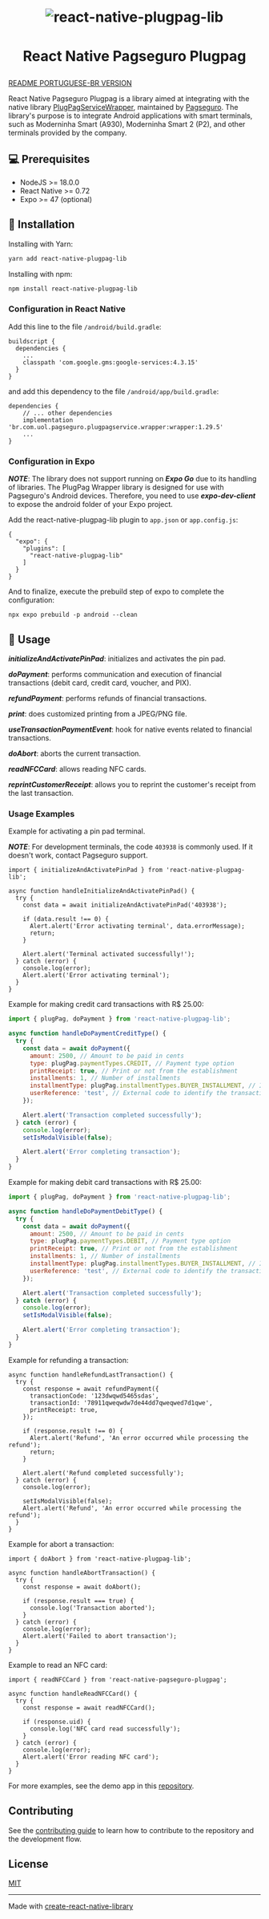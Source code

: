 <h1 align="center">
  <img alt="react-native-plugpag-lib" title="react-native-plugpag-lib" style="margin-bottom: 16px" src=".github/images/react-native-plugpag-lib-logo.png" />

  React Native Pagseguro Plugpag
</h1>

[README PORTUGUESE-BR VERSION](README-PORTUGUESE-BR.md)

React Native Pagseguro Plugpag is a library aimed at integrating with the native library <a href="https://github.com/pagseguro/pagseguro-sdk-plugpagservicewrapper">PlugPagServiceWrapper</a>, maintained by <a href="https://github.com/pagseguro">Pagseguro</a>. The library's purpose is to integrate Android applications with smart terminals, such as Moderninha Smart (A930), Moderninha Smart 2 (P2), and other terminals provided by the company.

## 💻 Prerequisites

- NodeJS >= 18.0.0
- React Native >= 0.72
- Expo >= 47 (optional)

## 🚀 Installation

Installing with Yarn:
```sh
yarn add react-native-plugpag-lib
```
Installing with npm:
```sh
npm install react-native-plugpag-lib
```
### Configuration in React Native

Add this line to the file `/android/build.gradle`:
```
buildscript {
  dependencies {
    ...
    classpath 'com.google.gms:google-services:4.3.15'
  }
}
```
and add this dependency to the file `/android/app/build.gradle`:
```
dependencies {
    // ... other dependencies
    implementation 'br.com.uol.pagseguro.plugpagservice.wrapper:wrapper:1.29.5'
    ...
}
```

### Configuration in Expo
***NOTE***: The library does not support running on ***Expo Go*** due to its handling of libraries. The PlugPag Wrapper library is designed for use with Pagseguro's Android devices. Therefore, you need to use ***expo-dev-client*** to expose the android folder of your Expo project.

Add the react-native-plugpag-lib plugin to `app.json` or `app.config.js`:
```
{
  "expo": {
    "plugins": [
      "react-native-plugpag-lib"
    ]
  }
}
```
And to finalize, execute the prebuild step of expo to complete the configuration:
```
npx expo prebuild -p android --clean
```

## 📖 Usage

***initializeAndActivatePinPad***: initializes and activates the pin pad.

***doPayment***: performs communication and execution of financial transactions (debit card, credit card, voucher, and PIX).

***refundPayment***: performs refunds of financial transactions.

***print***: does customized printing from a JPEG/PNG file.

***useTransactionPaymentEvent***: hook for native events related to financial transactions.

***doAbort***: aborts the current transaction.

***readNFCCard***: allows reading NFC cards.

***reprintCustomerReceipt***: allows you to reprint the customer's receipt from the last transaction.

### Usage Examples

Example for activating a pin pad terminal.

***NOTE***: For development terminals, the code `403938` is commonly used. If it doesn't work, contact Pagseguro support.

```JS
import { initializeAndActivatePinPad } from 'react-native-plugpag-lib';

async function handleInitializeAndActivatePinPad() {
  try {
    const data = await initializeAndActivatePinPad('403938');

    if (data.result !== 0) {
      Alert.alert('Error activating terminal', data.errorMessage);
      return;
    }

    Alert.alert('Terminal activated successfully!');
  } catch (error) {
    console.log(error);
    Alert.alert('Error activating terminal');
  }
}
```

Example for making credit card transactions with R$ 25.00:
```js
import { plugPag, doPayment } from 'react-native-plugpag-lib';

async function handleDoPaymentCreditType() {
  try {
    const data = await doPayment({
      amount: 2500, // Amount to be paid in cents
      type: plugPag.paymentTypes.CREDIT, // Payment type option
      printReceipt: true, // Print or not from the establishment
      installments: 1, // Number of installments
      installmentType: plugPag.installmentTypes.BUYER_INSTALLMENT, // In case of installments, define whether the fee will be charged to the buyer or the seller
      userReference: 'test', // External code to identify the transaction in the future.
    });

    Alert.alert('Transaction completed successfully');
  } catch (error) {
    console.log(error);
    setIsModalVisible(false);

    Alert.alert('Error completing transaction');
  }
}
```

Example for making debit card transactions with R$ 25.00:
```js
import { plugPag, doPayment } from 'react-native-plugpag-lib';

async function handleDoPaymentDebitType() {
  try {
    const data = await doPayment({
      amount: 2500, // Amount to be paid in cents
      type: plugPag.paymentTypes.DEBIT, // Payment type option
      printReceipt: true, // Print or not from the establishment
      installments: 1, // Number of installments
      installmentType: plugPag.installmentTypes.BUYER_INSTALLMENT, // In case of installments, define whether the fee will be charged to the buyer or the seller
      userReference: 'test', // External code to identify the transaction in the future.
    });

    Alert.alert('Transaction completed successfully');
  } catch (error) {
    console.log(error);
    setIsModalVisible(false);

    Alert.alert('Error completing transaction');
  }
}
```

Example for refunding a transaction:

```JS
async function handleRefundLastTransaction() {
  try {
    const response = await refundPayment({
      transactionCode: '123dwqwd5465sdas',
      transactionId: '78911qweqwdw7de44dd7qweqwed7d1qwe',
      printReceipt: true,
    });

    if (response.result !== 0) {
      Alert.alert('Refund', 'An error occurred while processing the refund');
      return;
    }

    Alert.alert('Refund completed successfully');
  } catch (error) {
    console.log(error);

    setIsModalVisible(false);
    Alert.alert('Refund', 'An error occurred while processing the refund');
  }
}
```

Example for abort a transaction:

```JS
import { doAbort } from 'react-native-plugpag-lib';

async function handleAbortTransaction() {
  try {
    const response = await doAbort();

    if (response.result === true) {
      console.log('Transaction aborted');
    }
  } catch (error) {
    console.log(error);
    Alert.alert('Failed to abort transaction');
  }
}
```

Example to read an NFC card:

```JS
import { readNFCCard } from 'react-native-pagseguro-plugpag';

async function handleReadNFCCard() {
  try {
    const response = await readNFCCard();

    if (response.uid) {
      console.log('NFC card read successfully');
    }
  } catch (error) {
    console.log(error);
    Alert.alert('Error reading NFC card');
  }
}
```

For more examples, see the demo app in this <a href="https://github.com/brunodsazevedo/pagseguro-plugpag-demo">repository</a>.

## Contributing

See the [contributing guide](CONTRIBUTING.md) to learn how to contribute to the repository and the development flow.

## License

[MIT](LICENSE)

---

Made with [create-react-native-library](https://github.com/callstack/react-native-builder-bob)
